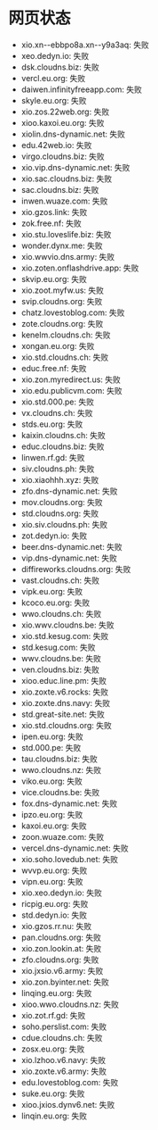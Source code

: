 # 网页状态
- xio.xn--ebbpo8a.xn--y9a3aq: 失败
- xeo.dedyn.io: 失败
- dsk.cloudns.biz: 失败
- vercl.eu.org: 失败
- daiwen.infinityfreeapp.com: 失败
- skyle.eu.org: 失败
- xio.zos.22web.org: 失败
- xioo.kaxoi.eu.org: 失败
- xiolin.dns-dynamic.net: 失败
- edu.42web.io: 失败
- virgo.cloudns.biz: 失败
- xio.vip.dns-dynamic.net: 失败
- xio.sac.cloudns.biz: 失败
- sac.cloudns.biz: 失败
- inwen.wuaze.com: 失败
- xio.gzos.link: 失败
- zok.free.nf: 失败
- xio.stu.loveslife.biz: 失败
- wonder.dynx.me: 失败
- xio.wwvio.dns.army: 失败
- xio.zoten.onflashdrive.app: 失败
- skvip.eu.org: 失败
- xio.zoot.myfw.us: 失败
- svip.cloudns.org: 失败
- chatz.lovestoblog.com: 失败
- zote.cloudns.org: 失败
- kenelm.cloudns.ch: 失败
- xongan.eu.org: 失败
- xio.std.cloudns.ch: 失败
- educ.free.nf: 失败
- xio.zon.myredirect.us: 失败
- xio.edu.publicvm.com: 失败
- xio.std.000.pe: 失败
- vx.cloudns.ch: 失败
- stds.eu.org: 失败
- kaixin.cloudns.ch: 失败
- educ.cloudns.biz: 失败
- linwen.rf.gd: 失败
- siv.cloudns.ph: 失败
- xio.xiaohhh.xyz: 失败
- zfo.dns-dynamic.net: 失败
- mov.cloudns.org: 失败
- std.cloudns.org: 失败
- xio.siv.cloudns.ph: 失败
- zot.dedyn.io: 失败
- beer.dns-dynamic.net: 失败
- vip.dns-dynamic.net: 失败
- diffireworks.cloudns.org: 失败
- vast.cloudns.ch: 失败
- vipk.eu.org: 失败
- kcoco.eu.org: 失败
- wwo.cloudns.ch: 失败
- xio.wwv.cloudns.be: 失败
- xio.std.kesug.com: 失败
- std.kesug.com: 失败
- wwv.cloudns.be: 失败
- ven.cloudns.biz: 失败
- xioo.educ.line.pm: 失败
- xio.zoxte.v6.rocks: 失败
- xio.zoxte.dns.navy: 失败
- std.great-site.net: 失败
- xio.std.cloudns.org: 失败
- ipen.eu.org: 失败
- std.000.pe: 失败
- tau.cloudns.biz: 失败
- wwo.cloudns.nz: 失败
- viko.eu.org: 失败
- vice.cloudns.be: 失败
- fox.dns-dynamic.net: 失败
- ipzo.eu.org: 失败
- kaxoi.eu.org: 失败
- zoon.wuaze.com: 失败
- vercel.dns-dynamic.net: 失败
- xio.soho.lovedub.net: 失败
- wvvp.eu.org: 失败
- vipn.eu.org: 失败
- xio.xeo.dedyn.io: 失败
- ricpig.eu.org: 失败
- std.dedyn.io: 失败
- xio.gzos.rr.nu: 失败
- pan.cloudns.org: 失败
- xio.zon.lookin.at: 失败
- zfo.cloudns.org: 失败
- xio.jxsio.v6.army: 失败
- xio.zon.byinter.net: 失败
- linqing.eu.org: 失败
- xioo.wwo.cloudns.nz: 失败
- xio.zot.rf.gd: 失败
- soho.perslist.com: 失败
- cdue.cloudns.ch: 失败
- zosx.eu.org: 失败
- xio.lzhoo.v6.navy: 失败
- xio.zoxte.v6.army: 失败
- edu.lovestoblog.com: 失败
- suke.eu.org: 失败
- xioo.jxios.dynv6.net: 失败
- linqin.eu.org: 失败
